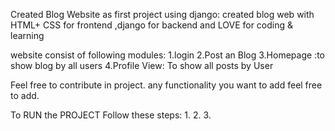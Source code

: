 Created Blog Website as first project using django: created blog web with HTML+ CSS for frontend ,django for backend and LOVE for coding & learning 

website consist of following modules:
1.login 
2.Post an Blog 
3.Homepage :to show blog by all users 
4.Profile View: To show all posts by User

Feel free to contribute in project. any functionality you want to add feel free to add.

To RUN the PROJECT Follow these steps: 1. 2. 3.
